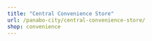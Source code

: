 ```yaml
---
title: "Central Convenience Store"
url: /panabo-city/central-convenience-store/
shop: convenience
---
```

